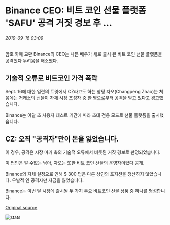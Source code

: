 # Binance CEO: 비트 코인 선물 플랫폼 'SAFU' 공격 거짓 경보 후 ...

###### 2019-09-16 03:09

암호 화폐 교환 Binance의 CEO는 나쁜 배우가 새로 출시 된 비트 코인 선물 플랫폼을 공격했다 두려움을 해소했다.

## 기술적 오류로 비트코인 가격 폭락

Sept. 16에 대한 일련의 트윗에서 CZ라고도 하는 창펑 자오(Changpeng Zhao)는 처음에는 거래소의 선물이 자체 시장 조성자 중 한 명으로부터 공격을 받고 있다고 경고했습니다.

Binance는 이달 초 사용자 테스트 기간에 따라 초대 전용 모드로 선물 플랫폼을 출시했습니다.

## CZ: 오직 "공격자"만이 돈을 잃었습니다.

이 경우, 공격은 시장 마커 측의 기술적 오류에서 비롯된 거짓 경보로 판명되었습니다.

이 법인은 알 수없는 남아, 자오는 또한 비트 코인 선물의 운영자이었다 공개.

Binance의 자체 설정으로 인해 $ 300 딥은 다른 상인의 포지션을 청산하지 않았습니다. 우발적 인 공격자만 자금을 잃었습니다.

Binance는 이번 달 시장에 출시될 두 가지 주요 비트코인 선물 상품 중 하나를 형성합니다.

[Original source](https://cointelegraph.com/news/bitcoin-futures-platform-safu-after-false-alarm-attack-binance-ceo)

![stats](https://c.statcounter.com/11760860/0/a89fa40b/1/ "stats")